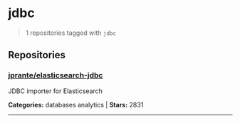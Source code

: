 # jdbc

> 1 repositories tagged with `jdbc`

## Repositories

### [jprante/elasticsearch-jdbc](https://github.com/jprante/elasticsearch-jdbc)

JDBC importer for Elasticsearch

**Categories:** databases analytics  | **Stars:** 2831

---

